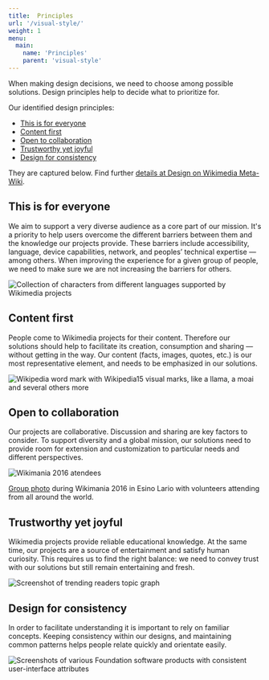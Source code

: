 ```yaml
---
title:  Principles
url: '/visual-style/'
weight: 1
menu:
  main:
    name: 'Principles'
    parent: 'visual-style'
---
```


When making design decisions, we need to choose among possible solutions. Design principles help to decide what to prioritize for.

Our identified design principles:

*   [This is for everyone](#this-is-for-everyone)
*   [Content first](#content-first)
*   [Open to collaboration](#open-to-collaboration)
*   [Trustworthy yet joyful](#trustworthy-yet-joyful)
*   [Design for consistency](#design-for-consistency)

They are captured below. Find further [details at Design on Wikimedia Meta-Wiki](https://meta.wikimedia.org/wiki/Design).

## This is for everyone

We aim to support a very diverse audience as a core part of our mission. It's a priority to help users overcome the different barriers between them and the knowledge our projects provide. These barriers include accessibility, language, device capabilities, network, and peoples’ technical expertise — among others. When improving the experience for a given group of people, we need to make sure we are not increasing the barriers for others.

![Collection of characters from different languages supported by Wikimedia projects](img/design-principles/everyone.png)

## Content first

People come to Wikimedia projects for their content. Therefore our solutions should help to facilitate its creation, consumption and sharing — without getting in the way. Our content (facts, images, quotes, etc.) is our most representative element, and needs to be emphasized in our solutions.

![Wikipedia word mark with Wikipedia15 visual marks, like a llama, a moai and several others more](img/design-principles/content-first.png)

## Open to collaboration

Our projects are collaborative. Discussion and sharing are key factors to consider. To support diversity and a global mission, our solutions need to provide room for extension and customization to particular needs and different perspectives.

![Wikimania 2016 atendees](img/design-principles/Wikimania_2016_-_group_photo_03.jpg)

[Group photo](https://commons.wikimedia.org/wiki/File:Wikimania_2016_-_group_photo_03.jpg) during Wikimania 2016 in Esino Lario with volunteers attending from all around the world.

## Trustworthy yet joyful

Wikimedia projects provide reliable educational knowledge. At the same time, our projects are a source of entertainment and satisfy human curiosity. This requires us to find the right balance: we need to convey trust with our solutions but still remain entertaining and fresh.

![Screenshot of trending readers topic graph](img/design-principles/trust.png)

## Design for consistency

In order to facilitate understanding it is important to rely on familiar concepts. Keeping consistency within our designs, and maintaining common patterns helps people relate quickly and orientate easily.

![Screenshots of various Foundation software products with consistent user-interface attributes](img/design-principles/consistency.png)
